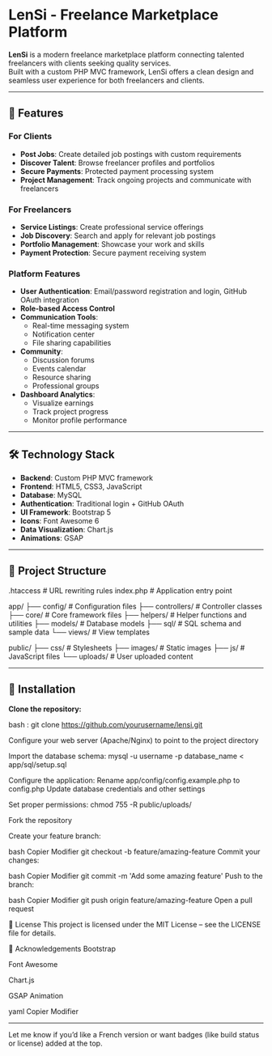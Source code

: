 # LenSi - Freelance Marketplace Platform

**LenSi** is a modern freelance marketplace platform connecting talented freelancers with clients seeking quality services.  
Built with a custom PHP MVC framework, LenSi offers a clean design and seamless user experience for both freelancers and clients.

---

## 🌟 Features

### For Clients
- **Post Jobs**: Create detailed job postings with custom requirements  
- **Discover Talent**: Browse freelancer profiles and portfolios  
- **Secure Payments**: Protected payment processing system  
- **Project Management**: Track ongoing projects and communicate with freelancers  

### For Freelancers
- **Service Listings**: Create professional service offerings  
- **Job Discovery**: Search and apply for relevant job postings  
- **Portfolio Management**: Showcase your work and skills  
- **Payment Protection**: Secure payment receiving system  

### Platform Features
- **User Authentication**: Email/password registration and login, GitHub OAuth integration  
- **Role-based Access Control**  
- **Communication Tools**:  
  - Real-time messaging system  
  - Notification center  
  - File sharing capabilities  
- **Community**:  
  - Discussion forums  
  - Events calendar  
  - Resource sharing  
  - Professional groups  
- **Dashboard Analytics**:  
  - Visualize earnings  
  - Track project progress  
  - Monitor profile performance  

---

## 🛠️ Technology Stack

- **Backend**: Custom PHP MVC framework  
- **Frontend**: HTML5, CSS3, JavaScript  
- **Database**: MySQL  
- **Authentication**: Traditional login + GitHub OAuth  
- **UI Framework**: Bootstrap 5  
- **Icons**: Font Awesome 6  
- **Data Visualization**: Chart.js  
- **Animations**: GSAP  

---

## 📁 Project Structure

.htaccess # URL rewriting rules
index.php # Application entry point

app/
├── config/ # Configuration files
├── controllers/ # Controller classes
├── core/ # Core framework files
├── helpers/ # Helper functions and utilities
├── models/ # Database models
├── sql/ # SQL schema and sample data
└── views/ # View templates

public/
├── css/ # Stylesheets
├── images/ # Static images
├── js/ # JavaScript files
└── uploads/ # User uploaded content


---

## 🚀 Installation

**Clone the repository:**

bash :
git clone https://github.com/yourusername/lensi.git

Configure your web server (Apache/Nginx) to point to the project directory

Import the database schema:
mysql -u username -p database_name < app/sql/setup.sql

Configure the application:
Rename app/config/config.example.php to config.php
Update database credentials and other settings

Set proper permissions:
chmod 755 -R public/uploads/

Fork the repository

Create your feature branch:

bash
Copier
Modifier
git checkout -b feature/amazing-feature
Commit your changes:

bash
Copier
Modifier
git commit -m 'Add some amazing feature'
Push to the branch:

bash
Copier
Modifier
git push origin feature/amazing-feature
Open a pull request

📄 License
This project is licensed under the MIT License – see the LICENSE file for details.

🙏 Acknowledgements
Bootstrap

Font Awesome

Chart.js

GSAP Animation

yaml
Copier
Modifier

---

Let me know if you’d like a French version or want badges (like build status or license) added at the top.
